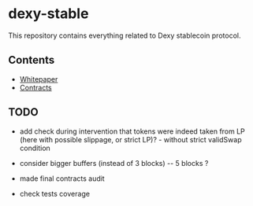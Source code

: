 # dexy-stable

This repository contains everything related to Dexy stablecoin protocol.

## Contents

* [Whitepaper](paper/dexy.pdf)
* [Contracts](contracts/)

## TODO

* add check during intervention that tokens were indeed taken from LP (here with possible slippage, or strict LP)? -
  without strict validSwap condition 

* consider bigger buffers (instead of 3 blocks) -- 5 blocks ?

* made final contracts audit

* check tests coverage